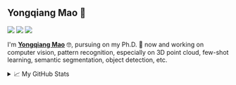 ## Yongqiang Mao 👋

![](https://img.shields.io/badge/Use-Python-0076ab?style=flat&logo=Python&logoColor=ffffff)
![](https://img.shields.io/badge/Learn-C++-blueviolet?style=flat&logo=Visual%20Studio%20Code&logoColor=ffffff)
![](https://img.shields.io/badge/OS-Linux-orange?style=flat&logo=Linux&logoColor=ffffff)

I'm __[Yongqiang Mao](https://wingkeungm.github.io/)__ 🤓, pursuing on my Ph.D. 💪 now and working on computer vision, pattern recognition, especially on 3D point cloud, few-shot learning, semantic segmentation, object detection, etc.

<details>
<summary>📈 My GitHub Stats</summary>


<p align="center"> <img src="https://github-readme-stats.vercel.app/api?username=WingkeungM&show_icons=true&theme=gotham" alt="WingkeungM" />

</details>
<!--
**WingkeungM/WingkeungM** is a ✨ _special_ ✨ repository because its `README.md` (this file) appears on your GitHub profile.

Here are some ideas to get you started:

- 🔭 I’m currently working on ...
- 🌱 I’m currently learning ...
- 👯 I’m looking to collaborate on ...
- 🤔 I’m looking for help with ...
- 💬 Ask me about ...
- 📫 How to reach me: ...
- 😄 Pronouns: ...
- ⚡ Fun fact: ...
-->
